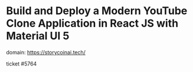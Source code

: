 # Build and Deploy a Modern YouTube Clone Application in React JS with Material UI 5

domain: https://storycoinai.tech/ 

ticket #5764
